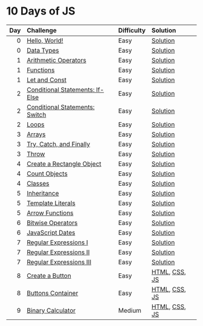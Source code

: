 # 10 Days of JS

| Day | Challenge                                                                                           | Difficulty | Solution                                                                                                                                            |
| --: | :-------------------------------------------------------------------------------------------------- | :--------- | :-------------------------------------------------------------------------------------------------------------------------------------------------- |
|   0 | [Hello, World!](https://www.hackerrank.com/challenges/js10-hello-world/problem)                     | Easy       | [Solution](./0-hello-world/index.js)                                                                                                                |
|   0 | [Data Types](https://www.hackerrank.com/challenges/js10-data-types/problem)                         | Easy       | [Solution](./0-data-types/index.js)                                                                                                                 |
|   1 | [Arithmetic Operators](https://www.hackerrank.com/challenges/js10-arithmetic-operators/problem)     | Easy       | [Solution](./1-arithmetic-operators/index.js)                                                                                                       |
|   1 | [Functions](https://www.hackerrank.com/challenges/js10-function/problem)                            | Easy       | [Solution](./1-functions/index.js)                                                                                                                  |
|   1 | [Let and Const](https://www.hackerrank.com/challenges/js10-let-and-const/problem)                   | Easy       | [Solution](./1-let-and-const/index.js)                                                                                                              |
|   2 | [Conditional Statements: If-Else](https://www.hackerrank.com/challenges/js10-if-else/problem)       | Easy       | [Solution](./2-conditional-statements-if-else/index.js)                                                                                             |
|   2 | [Conditional Statements: Switch](https://www.hackerrank.com/challenges/js10-switch/problem)         | Easy       | [Solution](./2-conditional-statements-switch/index.js)                                                                                              |
|   2 | [Loops](https://www.hackerrank.com/challenges/js10-loops/problem)                                   | Easy       | [Solution](./2-loops/index.js)                                                                                                                      |
|   3 | [Arrays](https://www.hackerrank.com/challenges/js10-arrays/problem)                                 | Easy       | [Solution](./3-arrays/index.js)                                                                                                                     |
|   3 | [Try, Catch, and Finally](https://www.hackerrank.com/challenges/js10-try-catch-and-finally/problem) | Easy       | [Solution](./3-try-catch-and-finally/index.js)                                                                                                      |
|   3 | [Throw](https://www.hackerrank.com/challenges/js10-throw/problem)                                   | Easy       | [Solution](./3-throw/index.js)                                                                                                                      |
|   4 | [Create a Rectangle Object](https://www.hackerrank.com/challenges/js10-objects/problem)             | Easy       | [Solution](./4-create-a-rectangle-object/index.js)                                                                                                  |
|   4 | [Count Objects](https://www.hackerrank.com/challenges/js10-count-objects/problem)                   | Easy       | [Solution](./4-count-objects/index.js)                                                                                                              |
|   4 | [Classes](https://www.hackerrank.com/challenges/js10-class/problem)                                 | Easy       | [Solution](./4-classes/index.js)                                                                                                                    |
|   5 | [Inheritance](https://www.hackerrank.com/challenges/js10-inheritance/problem)                       | Easy       | [Solution](./5-inheritance/index.js)                                                                                                                |
|   5 | [Template Literals](https://www.hackerrank.com/challenges/js10-template-literals/problem)           | Easy       | [Solution](./5-template-literals/index.js)                                                                                                          |
|   5 | [Arrow Functions](https://www.hackerrank.com/challenges/js10-arrows/problem)                        | Easy       | [Solution](./5-arrow-functions/index.js)                                                                                                            |
|   6 | [Bitwise Operators](https://www.hackerrank.com/challenges/js10-bitwise/problem)                     | Easy       | [Solution](./6-bitwise-operators/index.js)                                                                                                          |
|   6 | [JavaScript Dates](https://www.hackerrank.com/challenges/js10-date/problem)                         | Easy       | [Solution](./6-javascript-dates/index.js)                                                                                                           |
|   7 | [Regular Expressions I](https://www.hackerrank.com/challenges/js10-regexp-1/problem)                | Easy       | [Solution](./7-regular-expressions-i/index.js)                                                                                                      |
|   7 | [Regular Expressions II](https://www.hackerrank.com/challenges/js10-regexp-2/problem)               | Easy       | [Solution](./7-regular-expressions-ii/index.js)                                                                                                     |
|   7 | [Regular Expressions III](https://www.hackerrank.com/challenges/js10-regexp-3/problem)              | Easy       | [Solution](./7-regular-expressions-iii/index.js)                                                                                                    |
|   8 | [Create a Button](https://www.hackerrank.com/challenges/js10-create-a-button)                       | Easy       | [HTML](./8-create-a-button/index.html), [CSS](./8-create-a-button/css/button.css), [JS](./8-create-a-button/js/button.js)                           |
|   8 | [Buttons Container](https://www.hackerrank.com/challenges/js10-buttons-container)                   | Easy       | [HTML](./8-buttons-container/index.html), [CSS](./8-buttons-container/css/buttonsGrid.css), [JS](./8-buttons-container/js/buttonsGrid.js)           |
|   9 | [Binary Calculator](https://www.hackerrank.com/challenges/js10-binary-calculator?hr_b=1)            | Medium     | [HTML](./9-binary-calculator/index.html), [CSS](./9-binary-calculator/css/binaryCalculator.css), [JS](./9-binary-calculator/js/binaryCalculator.js) |
